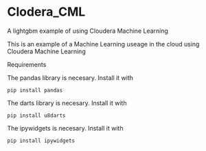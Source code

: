 # Clodera_CML
A lightgbm example of using Cloudera Machine Learning 

This is an example of a Machine Learning useage in the cloud using Cloudera Machine Learning

Requirements

The pandas library is necesary. Install it with

`pip install pandas`

The darts library is necesary. Install it with

`pip install u8darts`

The ipywidgets is necesary. Install it with

`pip install ipywidgets`
